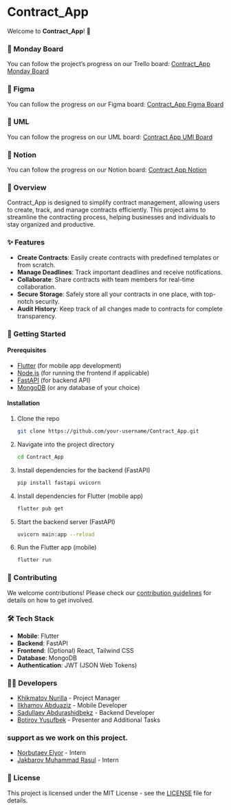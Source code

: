 
# Contract_App

Welcome to **Contract_App**! 🚀

### 📌 Monday Board
You can follow the project’s progress on our Trello board: [Contract_App Monday Board]([https://view.monday.com/1660547211-11e7980ceb9207a5a6c888ffe10148fd?r=euc1](https://view.monday.com/1660547211-11e7980ceb9207a5a6c888ffe10148fd?r=euc1))

### 📌 Figma
You can follow the progress on our Figma board: [Contract_App Figma Board](https://www.figma.com/design/2rKb9HkmL7XYqsMCeLj0P2/Figma-basics?node-id=1669-162202&t=R66L1hmoljBklt2m-1)

### 📌 UML
You can follow the progress on our UML board: [Contract App UMl Board](https://lucid.app/lucidchart/3de6e69a-e099-4451-8deb-f899201ae4c3/edit?viewport_loc=-2412%2C-238%2C2505%2C1360%2C0_0&invitationId=inv_6874ad5c-62ca-4f0a-98a2-01b769ce1683)

### 📌 Notion
You can follow the progress on our Notion board: [Contract App Notion](https://www.notion.so/Backend-124d9ae6180c80cbaf84c47c1d025ceb?pvs=4) 

### 📄 Overview

Contract_App is designed to simplify contract management, allowing users to create, track, and manage contracts efficiently. This project aims to streamline the contracting process, helping businesses and individuals to stay organized and productive.

### ✨ Features
- **Create Contracts**: Easily create contracts with predefined templates or from scratch.
- **Manage Deadlines**: Track important deadlines and receive notifications.
- **Collaborate**: Share contracts with team members for real-time collaboration.
- **Secure Storage**: Safely store all your contracts in one place, with top-notch security.
- **Audit History**: Keep track of all changes made to contracts for complete transparency.

### 🚀 Getting Started

#### Prerequisites
- [Flutter](https://flutter.dev/) (for mobile app development)
- [Node.js](https://nodejs.org/) (for running the frontend if applicable)
- [FastAPI](https://fastapi.tiangolo.com/) (for backend API)
- [MongoDB](https://www.mongodb.com/) (or any database of your choice)

#### Installation

1. Clone the repo
   ```bash
   git clone https://github.com/your-username/Contract_App.git
   ```

2. Navigate into the project directory
   ```bash
   cd Contract_App
   ```

3. Install dependencies for the backend (FastAPI)
   ```bash
   pip install fastapi uvicorn
   ```

4. Install dependencies for Flutter (mobile app)
   ```bash
   flutter pub get
   ```

5. Start the backend server (FastAPI)
   ```bash
   uvicorn main:app --reload
   ```

6. Run the Flutter app (mobile)
   ```bash
   flutter run
   ```

### 🤝 Contributing
We welcome contributions! Please check our [contribution guidelines](CONTRIBUTING.md) for details on how to get involved.

### 🛠️ Tech Stack
- **Mobile**: Flutter
- **Backend**: FastAPI
- **Frontend**: (Optional) React, Tailwind CSS
- **Database**: MongoDB
- **Authentication**: JWT (JSON Web Tokens)

### 🧑‍💻 Developers
- [Khikmatov Nurilla](https://github.com/your-username) - Project Manager
- [Ilkhamov Abduaziz](https://github.com/AbduazizProger) - Mobile Developer
- [Sadullaev Abdurashidbekz](https://github.com/iosproger) - Backend Developer
- [Botirov Yusufbek](https://github.com/joseph1424) - Presenter and Additional Tasks

### support as we work on this project.
- [Norbutaev Elyor](https://github.com/contributor-username) - Intern 
- [Jakbarov Muhammad Rasul](https://github.com/contributor-username) - Intern 

### 📜 License
This project is licensed under the MIT License - see the [LICENSE](LICENSE.md) file for details.
